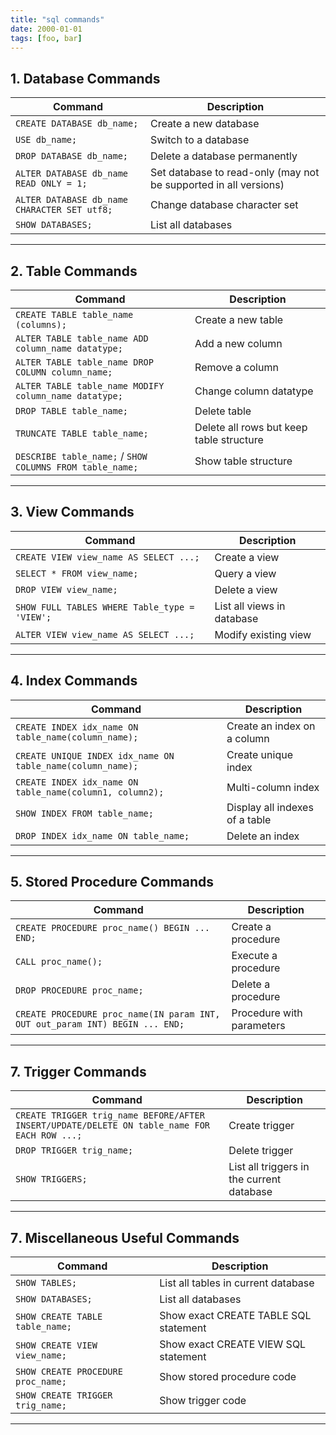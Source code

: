 ```yaml
---
title: "sql commands"
date: 2000-01-01
tags: [foo, bar]
---
```



## 1. Database Commands

|Command|Description|
|---|---|
|`CREATE DATABASE db_name;`|Create a new database|
|`USE db_name;`|Switch to a database|
|`DROP DATABASE db_name;`|Delete a database permanently|
|`ALTER DATABASE db_name READ ONLY = 1;`|Set database to read-only (may not be supported in all versions)|
|`ALTER DATABASE db_name CHARACTER SET utf8;`|Change database character set|
|`SHOW DATABASES;`|List all databases|

---

##  2. Table Commands

|Command|Description|
|---|---|
|`CREATE TABLE table_name (columns);`|Create a new table|
|`ALTER TABLE table_name ADD column_name datatype;`|Add a new column|
|`ALTER TABLE table_name DROP COLUMN column_name;`|Remove a column|
|`ALTER TABLE table_name MODIFY column_name datatype;`|Change column datatype|
|`DROP TABLE table_name;`|Delete table|
|`TRUNCATE TABLE table_name;`|Delete all rows but keep table structure|
|`DESCRIBE table_name;` / `SHOW COLUMNS FROM table_name;`|Show table structure|

---

## 3. View Commands

|Command|Description|
|---|---|
|`CREATE VIEW view_name AS SELECT ...;`|Create a view|
|`SELECT * FROM view_name;`|Query a view|
|`DROP VIEW view_name;`|Delete a view|
|`SHOW FULL TABLES WHERE Table_type = 'VIEW';`|List all views in database|
|`ALTER VIEW view_name AS SELECT ...;`|Modify existing view|

---

## 4. Index Commands

|Command|Description|
|---|---|
|`CREATE INDEX idx_name ON table_name(column_name);`|Create an index on a column|
|`CREATE UNIQUE INDEX idx_name ON table_name(column_name);`|Create unique index|
|`CREATE INDEX idx_name ON table_name(column1, column2);`|Multi-column index|
|`SHOW INDEX FROM table_name;`|Display all indexes of a table|
|`DROP INDEX idx_name ON table_name;`|Delete an index|

---

## 5. Stored Procedure Commands

|Command|Description|
|---|---|
|`CREATE PROCEDURE proc_name() BEGIN ... END;`|Create a procedure|
|`CALL proc_name();`|Execute a procedure|
|`DROP PROCEDURE proc_name;`|Delete a procedure|
|`CREATE PROCEDURE proc_name(IN param INT, OUT out_param INT) BEGIN ... END;`|Procedure with parameters|

---

## 7. Trigger Commands

|Command|Description|
|---|---|
|`CREATE TRIGGER trig_name BEFORE/AFTER INSERT/UPDATE/DELETE ON table_name FOR EACH ROW ...;`|Create trigger|
|`DROP TRIGGER trig_name;`|Delete trigger|
|`SHOW TRIGGERS;`|List all triggers in the current database|

---

## 7️. Miscellaneous Useful Commands

|Command|Description|
|---|---|
|`SHOW TABLES;`|List all tables in current database|
|`SHOW DATABASES;`|List all databases|
|`SHOW CREATE TABLE table_name;`|Show exact CREATE TABLE SQL statement|
|`SHOW CREATE VIEW view_name;`|Show exact CREATE VIEW SQL statement|
|`SHOW CREATE PROCEDURE proc_name;`|Show stored procedure code|
|`SHOW CREATE TRIGGER trig_name;`|Show trigger code|

---

